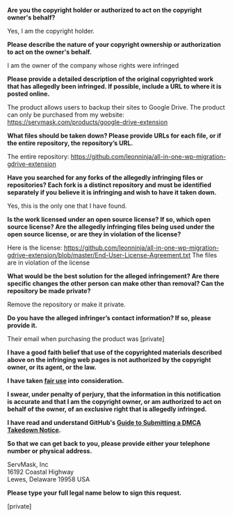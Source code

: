 **Are you the copyright holder or authorized to act on the copyright owner's behalf?**

Yes, I am the copyright holder.

**Please describe the nature of your copyright ownership or authorization to act on the owner's behalf.**

I am the owner of the company whose rights were infringed

**Please provide a detailed description of the original copyrighted work that has allegedly been infringed. If possible, include a URL to where it is posted online.**

The product allows users to backup their sites to Google Drive. The product can only be purchased from my website: https://servmask.com/products/google-drive-extension

**What files should be taken down? Please provide URLs for each file, or if the entire repository, the repository’s URL.**

The entire repository: https://github.com/leonninja/all-in-one-wp-migration-gdrive-extension

**Have you searched for any forks of the allegedly infringing files or repositories? Each fork is a distinct repository and must be identified separately if you believe it is infringing and wish to have it taken down.**

Yes, this is the only one that I have found.

**Is the work licensed under an open source license? If so, which open source license? Are the allegedly infringing files being used under the open source license, or are they in violation of the license?**

Here is the license: https://github.com/leonninja/all-in-one-wp-migration-gdrive-extension/blob/master/End-User-License-Agreement.txt
The files are in violation of the license

**What would be the best solution for the alleged infringement? Are there specific changes the other person can make other than removal? Can the repository be made private?**

Remove the repository or make it private.

**Do you have the alleged infringer’s contact information? If so, please provide it.**

Their email when purchasing the product was [private]

**I have a good faith belief that use of the copyrighted materials described above on the infringing web pages is not authorized by the copyright owner, or its agent, or the law.**

**I have taken <a href="https://www.lumendatabase.org/topics/22">fair use</a> into consideration.**

**I swear, under penalty of perjury, that the information in this notification is accurate and that I am the copyright owner, or am authorized to act on behalf of the owner, of an exclusive right that is allegedly infringed.**

**I have read and understand GitHub's <a href="https://help.github.com/articles/guide-to-submitting-a-dmca-takedown-notice/">Guide to Submitting a DMCA Takedown Notice</a>.**

**So that we can get back to you, please provide either your telephone number or physical address.**
 
ServMask, Inc  
16192 Coastal Highway  
Lewes, Delaware 19958 USA  

**Please type your full legal name below to sign this request.**

[private]  

